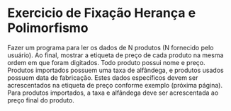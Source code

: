 # Exercicio de Fixação Herança e Polimorfismo 

Fazer um programa para ler os dados de N
produtos (N fornecido pelo usuário). Ao final,
mostrar a etiqueta de preço de cada produto na
mesma ordem em que foram digitados.
Todo produto possui nome e preço. Produtos
importados possuem uma taxa de alfândega, e
produtos usados possuem data de fabricação.
Estes dados específicos devem ser
acrescentados na etiqueta de preço conforme
exemplo (próxima página). Para produtos
importados, a taxa e alfândega deve ser
acrescentada ao preço final do produto.
